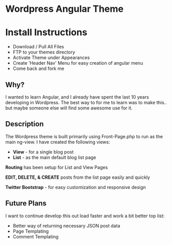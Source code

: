 Wordpress Angular Theme
=======================

Install Instructions
=====================
+ Download / Pull All Files
+ FTP to your themes directory
+ Activate Theme under Appearances
+ Create 'Header Nav' Menu for easy creation of angular menu
+ Come back and fork me

Why?
----
I wanted to learn Angular, and I already have spent the last 10 years developing in Wordpress. The best way to for me to learn was to make this.. but maybe someone else will find some awesome use for it.

Description
---------------
The Wordpress theme is built primarily using Front-Page.php to run as the main ng-view.
I have created the following views:
* **View** - for a single blog post 
* **List** - as the main default blog list page

**Routing** has been setup for List and View Pages

**EDIT, DELETE, & CREATE** posts from the list page easily and quickly

**Twitter Bootstrap** - for easy customization and responsive design

Future Plans
-------------
I want to continue develop this out load faster and work a bit better top list:
+ Better way of returning necessary JSON post data
+ Page Templating
+ Comment Templating

